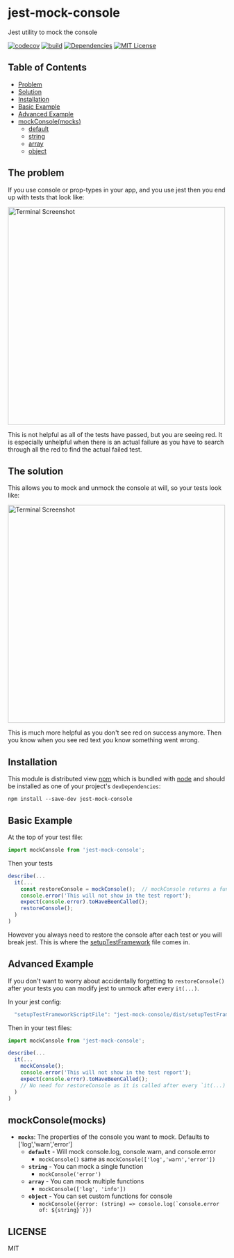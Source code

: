 # jest-mock-console
Jest utility to mock the console

[![codecov][codecov-badge]][codecov]
[![build][build-badge]][build]
[![Dependencies][dependencyci-badge]][dependencyci]
[![MIT License][license-badge]][license]


## Table of Contents

* [Problem](#the-problem)
* [Solution](#the-solution)
* [Installation](#installation)
* [Basic Example](#basic-example)
* [Advanced Example](#setuptestframework)
* [mockConsole(mocks)](#mockconsolemocks)
  * [default](#mock-default)
  * [string](#mock-string)
  * [array](#mock-array)
  * [object](#mock-object)

## The problem
If you use console or prop-types in your app, and you use jest then you end up with tests that look like:

<img
  src="https://github.com/pieredome/jest-mock-console/raw/master/img/screenshot-problem.png"
  alt="Terminal Screenshot"
  title="Terminal Screenshot"
  width="500px"
/>

This is not helpful as all of the tests have passed, but you are seeing red. It is especially unhelpful when there is an actual failure as you have to search through all the red to find the actual failed test.

## The solution
This allows you to mock and unmock the console at will, so your tests look like:

<img
  src="https://github.com/pieredome/jest-mock-console/raw/master/img/screenshot-solution.png"
  alt="Terminal Screenshot"
  title="Terminal Screenshot"
  width="500px"
/>

This is much more helpful as you don't see red on success anymore. Then you know when you see red text you know something went wrong.

## Installation

This module is distributed view [npm][npm] which is bundled with [node][node] and should be installed as one of your project's `devDependencies`:

```
npm install --save-dev jest-mock-console
```

## Basic Example

At the top of your test file:

```javascript
import mockConsole from 'jest-mock-console';
```

Then your tests
```javascript
describe(...
  it(...
    const restoreConsole = mockConsole();  // mockConsole returns a function to restore it back to normal
    console.error('This will not show in the test report');
    expect(console.error).toHaveBeenCalled();
    restoreConsole();
  )
)
```

However you always need to restore the console after each test or you will break jest. This is where the [setupTestFramework](#setuptestframework) file comes in.


## Advanced Example

If you don't want to worry about accidentally forgetting to `restoreConsole()` after your tests you can modify jest to unmock after every `it(...)`.

In your jest config:

```javascript
  "setupTestFrameworkScriptFile": "jest-mock-console/dist/setupTestFramework.js"
```

Then in your test files:

```javascript
import mockConsole from 'jest-mock-console';

describe(...
  it(...
    mockConsole();
    console.error('This will not show in the test report');
    expect(console.error).toHaveBeenCalled();
    // No need for restoreConsole as it is called after every `it(...)`
  )
)
```

## mockConsole(mocks)

* **`mocks`**: The properties of the console you want to mock. Defaults to ['log','warn','error']
  * <a id='mock-default'></a> **`default`** - Will mock console.log, console.warn, and console.error
    * `mockConsole()` same as `mockConsole(['log','warn','error'])`
  * <a id='mock-string'></a> **`string`** - You can mock a single function
    * `mockConsole('error')`
  * <a id='mock-array'></a> **`array`** - You can mock multiple functions
    * `mockConsole(['log', 'info'])`
  * <a id='mock-object'></a> **`object`** - You can set custom functions for console
    * ``mockConsole({error: (string) => console.log(`console.error of: ${string}`)})``


## LICENSE

MIT

[npm]: https://www.npmjs.com/
[node]: https://nodejs.org/
[codecov-badge]: https://codecov.io/gh/PiereDome/jest-mock-console/branch/master/graph/badge.svg
[codecov]: https://codecov.io/gh/PiereDome/jest-mock-console
[build-badge]: https://travis-ci.org/PiereDome/jest-mock-console.svg
[build]: https://travis-ci.org/PiereDome/jest-mock-console
[dependencyci-badge]: https://dependencyci.com/github/PiereDome/jest-mock-console/badge
[dependencyci]: https://dependencyci.com/github/PiereDome/jest-mock-console
[license-badge]: https://img.shields.io/npm/l/jest-mock-console.svg
[license]: https://github.com/PiereDome/jest-mock-console/blob/master/other/LICENSE